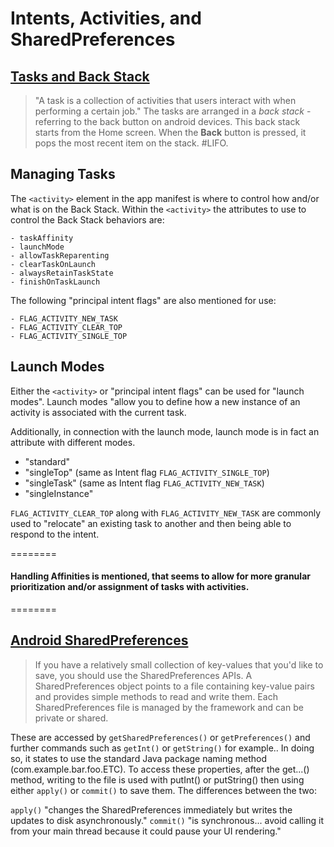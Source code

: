 # Intents, Activities, and SharedPreferences

## [Tasks and Back Stack](https://developer.android.com/guide/components/activities/tasks-and-back-stack)

> "A task is a collection of activities that users interact with when performing a certain job."
The tasks are arranged in a _back stack_ - referring to the back button on android devices. This back stack starts from the Home screen. When the __Back__ button is pressed, it pops the most recent item on the stack. #LIFO.

## Managing Tasks

The ```<activity>``` element in the app manifest is where to control how and/or what is on the Back Stack. Within the ```<activity>``` the attributes to use to control the Back Stack behaviors are:

```
- taskAffinity
- launchMode
- allowTaskReparenting
- clearTaskOnLaunch
- alwaysRetainTaskState
- finishOnTaskLaunch
```

The following "principal intent flags" are also mentioned for use:

```
- FLAG_ACTIVITY_NEW_TASK
- FLAG_ACTIVITY_CLEAR_TOP
- FLAG_ACTIVITY_SINGLE_TOP
```

## Launch Modes

Either the ```<activity>``` or "principal intent flags" can be used for "launch modes". Launch modes "allow you to define how a new instance of an activity is associated with the current task.

Additionally, in connection with the launch mode, launch mode is in fact an attribute with different modes.

- "standard"
- "singleTop" (same as Intent flag ```FLAG_ACTIVITY_SINGLE_TOP```)
- "singleTask" (same as Intent flag ```FLAG_ACTIVITY_NEW_TASK```)
- "singleInstance"

```FLAG_ACTIVITY_CLEAR_TOP``` along with ```FLAG_ACTIVITY_NEW_TASK``` are commonly used to "relocate" an existing task to another and then being able to respond to the intent.

========
#### Handling Affinities is mentioned, that seems to allow for more granular prioritization and/or assignment of tasks with activities.
========

## [Android SharedPreferences](https://developer.android.com/training/data-storage/shared-preferences)

> If you have a relatively small collection of key-values that you'd like to save, you should use the SharedPreferences APIs. A SharedPreferences object points to a file containing key-value pairs and provides simple methods to read and write them. Each SharedPreferences file is managed by the framework and can be private or shared.

These are accessed by ```getSharedPreferences()``` or ```getPreferences()``` and further commands such as ```getInt()``` or ```getString()``` for example.. In doing so, it states to use the standard Java package naming method (com.example.bar.foo.ETC). To access these properties, after the get...() method, writing to the file is used with putInt() or putString() then using either ```apply()``` or ```commit()``` to save them.
The differences between the two:

```apply()``` "changes the SharedPreferences immediately but writes the updates to disk asynchronously."
```commit()``` "is synchronous... avoid calling it from your main thread because it could pause your UI rendering."
